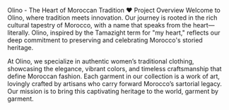 Olino - The Heart of Moroccan Tradition ❤️
Project Overview
Welcome to Olino, where tradition meets innovation. Our journey is rooted in the rich cultural tapestry of Morocco, with a name that speaks from the heart—literally. Olino, inspired by the Tamazight term for "my heart," reflects our deep commitment to preserving and celebrating Morocco's storied heritage.

At Olino, we specialize in authentic women’s traditional clothing, showcasing the elegance, vibrant colors, and timeless craftsmanship that define Moroccan fashion. Each garment in our collection is a work of art, lovingly crafted by artisans who carry forward Morocco’s sartorial legacy. Our mission is to bring this captivating heritage to the world, garment by garment.
